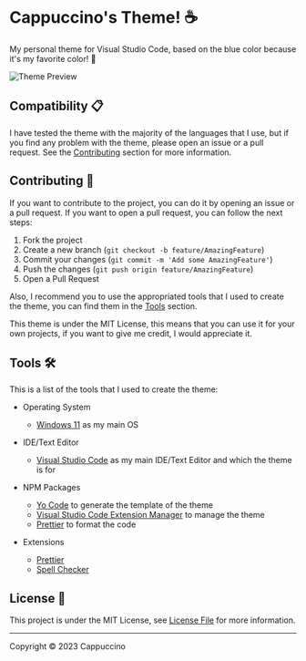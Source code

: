 # Cappuccino's Theme! ☕

My personal theme for Visual Studio Code, based on the blue color because it's my favorite color! 💙

![Theme Preview](https://cappuccinotheme.blob.core.windows.net/images/CappuccinoVSCodeThemePreview.png)

## Compatibility 📋

I have tested the theme with the majority of the languages that I use, but if you find any problem with the theme,
please open an issue or a pull request. See the [Contributing](ReadMe.md#contributing-🤝) section for more information.

## Contributing 🤝

If you want to contribute to the project, you can do it by opening an issue or a pull request.
If you want to open a pull request, you can follow the next steps:

1. Fork the project
2. Create a new branch (`git checkout -b feature/AmazingFeature`)
3. Commit your changes (`git commit -m 'Add some AmazingFeature'`)
4. Push the changes (`git push origin feature/AmazingFeature`)
5. Open a Pull Request

Also, I recommend you to use the appropriated tools that I used to create the theme,
you can find them in the [Tools](ReadMe.md#tools-🛠️) section.

This theme is under the MIT License, this means that you can use it for your own projects,
if you want to give me credit, I would appreciate it.

## Tools 🛠️

This is a list of the tools that I used to create the theme:

-   Operating System

    -   [Windows 11](https://www.microsoft.com/en-us/windows/windows-11) as my main OS

-   IDE/Text Editor

    -   [Visual Studio Code](https://code.visualstudio.com/) as my main IDE/Text Editor and which the theme is for

-   NPM Packages

    -   [Yo Code](https://github.com/microsoft/vscode-generator-code) to generate the template of the theme
    -   [Visual Studio Code Extension Manager](https://github.com/microsoft/vscode-vsce) to manage the theme
    -   [Prettier](https://github.com/prettier/prettier) to format the code

-   Extensions
    -   [Prettier](https://marketplace.visualstudio.com/items?itemName=esbenp.prettier-vscode)
    -   [Spell Checker](https://marketplace.visualstudio.com/items?itemName=streetsidesoftware.code-spell-checker)

## License 📄

This project is under the MIT License, see [License File](./License.md) for more information.

---

Copyright © 2023 Cappuccino
